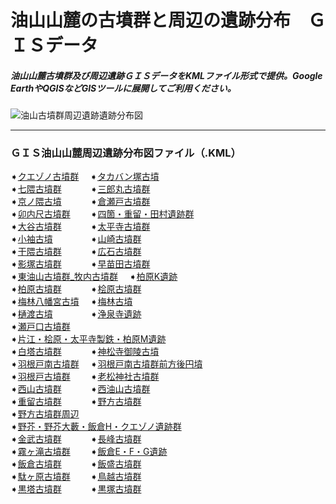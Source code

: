 # 油山山麓の古墳群と周辺の遺跡分布　ＧＩＳデータ
##### 油山山麓古墳群及び周辺遺跡ＧＩＳデータをKMLファイル形式で提供。Google EarthやQGISなどGISツールに展開してご利用ください。
![油山古墳群周辺遺跡遺跡分布図](https://github.com/tateana1978/GISaburayama/assets/146042477/1cb38ac9-d194-4f26-838e-8e3c838a7c85)

___
### ＧＩＳ油山山麓周辺遺跡分布図ファイル（.KML）
➧[クエゾノ古墳群](クエゾノ古墳群.kml)　
➧[タカバン塚古墳](タカバン塚古墳.kml)　
</br>
➧[七隈古墳群](七隈古墳群.kml)　　　
➧[三郎丸古墳群](三郎丸古墳群.kml)　　　
</br>
➧[京ノ隈古墳](京ノ隈古墳.kml)　　　
➧[倉瀬戸古墳群](倉瀬戸古墳群.kml)　　　
</br>
➧[卯内尺古墳群](卯内尺古墳群.kml)　　
➧[四箇・重留・田村遺跡群](四箇・重留・田村遺跡群.kml)　
</br>
➧[大谷古墳群](大谷古墳群.kml)　　　
➧[太平寺古墳群](太平寺古墳群.kml)　
</br>
➧[小袖古墳](小袖古墳.kml)　　　　
➧[山崎古墳群](山崎古墳群.kml)　
</br>
➧[干隈古墳群](干隈古墳群.kml)　　　
➧[広石古墳群](広石古墳群.kml)　
</br>
➧[影塚古墳群](影塚古墳群.kml)　　　
➧[早苗田古墳群](早苗田古墳群.kml)　
</br>
➧[東油山古墳群_牧内古墳群](東油山古墳群_牧内古墳群.kml)　
➧[柏原K遺跡](柏原K遺跡.kml)　　　
</br>
➧[柏原古墳群](柏原古墳群.kml)　　　
➧[桧原古墳群](桧原古墳群.kml)　
</br>
➧[梅林八幡宮古墳](梅林八幡宮古墳.kml)　
➧[梅林古墳](梅林古墳.kml)　
</br>
➧[樋渡古墳](樋渡古墳.kml)　　　　
➧[浄泉寺遺跡](浄泉寺遺跡.kml)　　
</br>
➧[瀬戸口古墳群](瀬戸口古墳群.kml)　
</br>
➧[片江・桧原・太平寺製鉄・柏原M遺跡](片江・桧原・太平寺製鉄・柏原M遺跡.kml)
</br>
➧[白塔古墳群](白塔古墳群.kml)　　　
➧[神松寺御陵古墳](神松寺御陵古墳.kml)　
</br>
➧[羽根戸南古墳群](羽根戸南古墳群.kml)　
➧[羽根戸南古墳群前方後円墳](羽根戸南古墳群前方後円墳.kml)　
</br>
➧[羽根戸古墳群](羽根戸古墳群.kml)　　
➧[老松神社古墳群](老松神社古墳群.kml)　　
</br>
➧[西山古墳群](西山古墳群.kml)　　　
➧[西油山古墳群](西油山古墳群.kml)　　　
</br>
➧[重留古墳群](重留古墳群.kml)　　　
➧[野方古墳群](野方古墳群.kml)　　　
</br>
➧[野方古墳群周辺](野方古墳群周辺.kml)　
</br>
➧[野芥・野芥大藪・飯倉H・クエゾノ遺跡群](野芥・野芥大藪・飯倉H・クエゾノ遺跡群.kml)
</br>
➧[金武古墳群](金武古墳群.kml)　　　
➧[長峰古墳群](長峰古墳群.kml)　　　　
</br>
➧[霧ヶ滝古墳群](霧ヶ滝古墳群.kml)　　
➧[飯倉E・F・G遺跡](飯倉E・F・G遺跡.kml)　　
</br>
➧[飯倉古墳群](飯倉古墳群.kml)　　　
➧[飯盛古墳群](飯盛古墳群.kml)　　　　
</br>
➧[駄ヶ原古墳群](駄ヶ原古墳群.kml)　　
➧[鳥越古墳群](鳥越古墳群.kml)　　　　
</br>
➧[黒塔古墳群](黒塔古墳群.kml)　　　
➧[黒塚古墳群](黒塚古墳群.kml)　

